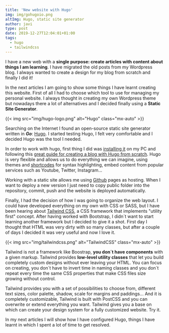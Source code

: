 ```yaml
---
title: 'New website with Hugo'
img: img/gohugoio.png
altImg: Hugo, static site generator
author: javi
type: post
date: 2019-12-27T12:04:01+01:00
tags:
  - hugo
  - tailwindcss
---
```


I have a new web with a **single purpose: create articles with content about things I am learning**. I have migrated the
old posts from my Wordpress blog. I always wanted to create a design for my blog from scratch and finally I did it!

In the next articles I am going to show some things I have learnt creating this website. First of all I had to choose
which tool to use for managing my personal website. I always thought in creating my own Wordpress theme but nowadays there
a lot of alternatives and I decided finally using a **Static Site Generator**.

{{< img src="img/hugo-logo.png" alt="Hugo" class="mx-auto" >}}

Searching on the Internet I found an open-source static site generator written in ***Go***: [Hugo][1]. I started testing
Hugo, I felt very comfortable and I decided Hugo was the tool I needed.

In order to work with hugo, first thing I did was [installing it][2] on my PC and following this [great guide for
creating a blog with Hugo from scratch][3]. Hugo is very flexible and allows us to do everything we can imagine, using
themes and [shortcodes][4] for syntax highlighting, embed content from popular services such as Youtube, Twitter, 
Instagram...

Working with a static site allows me using [Github][5] pages as hosting. When I want to deploy a new version I just need
to copy public folder into the repository, commit, push and the website is deployed automatically.

Finally, I had the decision of how I was going to organize the web layout. I could have developed everything on my own
with CSS or SASS, but I have been hearing about [Tailwind CSS][6], a CSS framework  that implements "utility first"
concept. After having worked with Bootstrap, I didn´t want to start learning another framework but I decided to give it a
shot. First day I thought that HTML was very dirty with so many classes, but after a couple of days I decided it was
very useful and now I love it.

{{< img src="img/tailwindcss.png" alt="TailwindCSS" class="mx-auto" >}}

Tailwind is not a framework like Boostrap, **you don´t have components** with a given markup. Tailwind provides 
**low-level utility classes** that let you build completely custom designs without ever leaving your HTML. You can focus
on creating, you don´t have to invert time in naming classes and you don´t repeat every time the same CSS properties
that make CSS files size growing without control.

Tailwind provides you with a set of possibilities to choose from, different text sizes, color palette, shadow, scale for
margins and paddings... And it is completely customizable, Tailwind is built with PostCSS and you can overwrite or
extend everything you want. Tailwind gives you a base on which can create your design system for a fully customized
website. Try it.

In my next articles I will show how I have configured Hugo, things I have learnt in which I spent a lot of time to get
resolved.

[1]: https://gohugo.io/
[2]: https://gohugo.io/getting-started/quick-start/
[3]: https://zwbetz.com/make-a-hugo-blog-from-scratch/
[4]: https://gohugo.io/content-management/shortcodes/
[5]: https://github.com
[6]: https://tailwindcss.com
